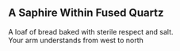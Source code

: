 A Saphire Within Fused Quartz
-----------------------------
A loaf of bread baked with sterile respect and salt.  
Your arm understands from west to north  
